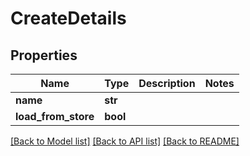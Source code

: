 # CreateDetails

## Properties
Name | Type | Description | Notes
------------ | ------------- | ------------- | -------------
**name** | **str** |  | 
**load_from_store** | **bool** |  | 

[[Back to Model list]](../README.md#documentation-for-models) [[Back to API list]](../README.md#documentation-for-api-endpoints) [[Back to README]](../README.md)


